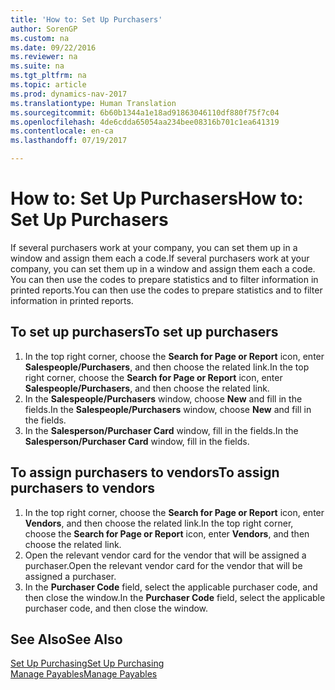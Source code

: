 ```yaml
---
title: 'How to: Set Up Purchasers'
author: SorenGP
ms.custom: na
ms.date: 09/22/2016
ms.reviewer: na
ms.suite: na
ms.tgt_pltfrm: na
ms.topic: article
ms.prod: dynamics-nav-2017
ms.translationtype: Human Translation
ms.sourcegitcommit: 6b60b1344a1e18ad91863046110df880f75f7c04
ms.openlocfilehash: 4de6cdda65054aa234bee08316b701c1ea641319
ms.contentlocale: en-ca
ms.lasthandoff: 07/19/2017

---
```


# <a name="how-to-set-up-purchasers"></a><span data-ttu-id="8d52b-102">How to: Set Up Purchasers</span><span class="sxs-lookup"><span data-stu-id="8d52b-102">How to: Set Up Purchasers</span></span>
<span data-ttu-id="8d52b-103">If several purchasers work at your company, you can set them up in a window and assign them each a code.</span><span class="sxs-lookup"><span data-stu-id="8d52b-103">If several purchasers work at your company, you can set them up in a window and assign them each a code.</span></span> <span data-ttu-id="8d52b-104">You can then use the codes to prepare statistics and to filter information in printed reports.</span><span class="sxs-lookup"><span data-stu-id="8d52b-104">You can then use the codes to prepare statistics and to filter information in printed reports.</span></span>

## <a name="to-set-up-purchasers"></a><span data-ttu-id="8d52b-105">To set up purchasers</span><span class="sxs-lookup"><span data-stu-id="8d52b-105">To set up purchasers</span></span>
1. <span data-ttu-id="8d52b-106">In the top right corner, choose the **Search for Page or Report** icon, enter **Salespeople/Purchasers**, and then choose the related link.</span><span class="sxs-lookup"><span data-stu-id="8d52b-106">In the top right corner, choose the **Search for Page or Report** icon, enter **Salespeople/Purchasers**, and then choose the related link.</span></span>
2. <span data-ttu-id="8d52b-107">In the **Salespeople/Purchasers** window, choose **New** and fill in the fields.</span><span class="sxs-lookup"><span data-stu-id="8d52b-107">In the **Salespeople/Purchasers** window, choose **New** and fill in the fields.</span></span>
3. <span data-ttu-id="8d52b-108">In the **Salesperson/Purchaser Card** window, fill in the fields.</span><span class="sxs-lookup"><span data-stu-id="8d52b-108">In the **Salesperson/Purchaser Card** window, fill in the fields.</span></span>

## <a name="to-assign-purchasers-to-vendors"></a><span data-ttu-id="8d52b-109">To assign purchasers to vendors</span><span class="sxs-lookup"><span data-stu-id="8d52b-109">To assign purchasers to vendors</span></span>
1. <span data-ttu-id="8d52b-110">In the top right corner, choose the **Search for Page or Report** icon, enter **Vendors**, and then choose the related link.</span><span class="sxs-lookup"><span data-stu-id="8d52b-110">In the top right corner, choose the **Search for Page or Report** icon, enter **Vendors**, and then choose the related link.</span></span>
2. <span data-ttu-id="8d52b-111">Open the relevant vendor card for the vendor that will be assigned a purchaser.</span><span class="sxs-lookup"><span data-stu-id="8d52b-111">Open the relevant vendor card for the vendor that will be assigned a purchaser.</span></span>
3. <span data-ttu-id="8d52b-112">In the **Purchaser Code** field, select the applicable purchaser code, and then close the window.</span><span class="sxs-lookup"><span data-stu-id="8d52b-112">In the **Purchaser Code** field, select the applicable purchaser code, and then close the window.</span></span>

## <a name="see-also"></a><span data-ttu-id="8d52b-113">See Also</span><span class="sxs-lookup"><span data-stu-id="8d52b-113">See Also</span></span>
[<span data-ttu-id="8d52b-114">Set Up Purchasing</span><span class="sxs-lookup"><span data-stu-id="8d52b-114">Set Up Purchasing</span></span>](purchasing-setup-purchasing.md)  
[<span data-ttu-id="8d52b-115">Manage Payables</span><span class="sxs-lookup"><span data-stu-id="8d52b-115">Manage Payables</span></span>](payables-manage-payables.md)

